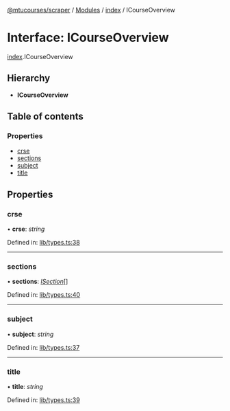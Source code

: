 [@mtucourses/scraper](../README.md) / [Modules](../modules.md) / [index](../modules/index.md) / ICourseOverview

# Interface: ICourseOverview

[index](../modules/index.md).ICourseOverview

## Hierarchy

* **ICourseOverview**

## Table of contents

### Properties

- [crse](index.icourseoverview.md#crse)
- [sections](index.icourseoverview.md#sections)
- [subject](index.icourseoverview.md#subject)
- [title](index.icourseoverview.md#title)

## Properties

### crse

• **crse**: *string*

Defined in: [lib/types.ts:38](https://github.com/Michigan-Tech-Courses/scrapper/blob/127e055/src/lib/types.ts#L38)

___

### sections

• **sections**: [*ISection*](lib/types.isection.md)[]

Defined in: [lib/types.ts:40](https://github.com/Michigan-Tech-Courses/scrapper/blob/127e055/src/lib/types.ts#L40)

___

### subject

• **subject**: *string*

Defined in: [lib/types.ts:37](https://github.com/Michigan-Tech-Courses/scrapper/blob/127e055/src/lib/types.ts#L37)

___

### title

• **title**: *string*

Defined in: [lib/types.ts:39](https://github.com/Michigan-Tech-Courses/scrapper/blob/127e055/src/lib/types.ts#L39)
